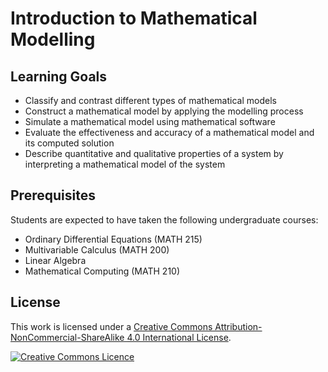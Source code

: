# Introduction to Mathematical Modelling

## Learning Goals

* Classify and contrast different types of mathematical models
* Construct a mathematical model by applying the modelling process
* Simulate a mathematical model using mathematical software
* Evaluate the effectiveness and accuracy of a mathematical model and its computed solution
* Describe quantitative and qualitative properties of a system by interpreting a mathematical model of the system

## Prerequisites

Students are expected to have taken the following undergraduate courses:

* Ordinary Differential Equations (MATH 215)
* Multivariable Calculus (MATH 200)
* Linear Algebra
* Mathematical Computing (MATH 210)

## License

This work is licensed under a <a rel="license" href="http://creativecommons.org/licenses/by-nc-sa/4.0/">Creative Commons Attribution-NonCommercial-ShareAlike 4.0 International License</a>.

<a rel="license" href="http://creativecommons.org/licenses/by-nc-sa/4.0/"><img alt="Creative Commons Licence" style="border-width:0" src="https://i.creativecommons.org/l/by-nc-sa/4.0/88x31.png" /></a>